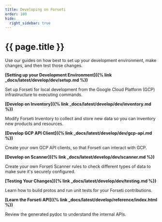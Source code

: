 ```yaml
---
title: Developing on Forseti
order: 100
hide:
  right_sidebar: true
---
```


# {{ page.title }}

Use our guides on how best to set up your development environment, make changes,
and then test those changes.

**[Setting up your Development Environment]({% link _docs/latest/develop/dev/setup.md %})**

Set up Forseti for local development from the Google Cloud Platform (GCP)
infrastructure to executing commands.

**[Develop on Inventory]({% link _docs/latest/develop/dev/inventory.md %})**

Modify Forseti Inventory to collect and store new data so you can inventory
new products and resources.

**[Develop GCP API Client]({% link _docs/latest/develop/dev/gcp-api.md %})**

Create your own GCP API clients, so that Forseti can interact with GCP.

**[Develop on Scanner]({% link _docs/latest/develop/dev/scanner.md %})**

Create your own Forseti Scanner rules to check different types of data to
make sure it's securely configured.

**[Testing Your Changes]({% link _docs/latest/develop/dev/testing.md %})**

Learn how to build protos and run unit tests for your Forseti contributions.

**[Learn the Forseti API]({% link _docs/latest/develop/reference/index.html %})**

Review the generated pydoc to understand the internal APIs.
